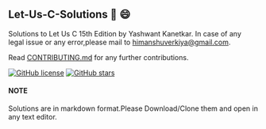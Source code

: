 ## Let-Us-C-Solutions :notebook: :smile:
Solutions to Let Us C 15th Edition by Yashwant Kanetkar.
In case of any legal issue or any error,please mail to himanshuverkiya@gmail.com.

Read [CONTRIBUTING.md](https://github.com/Verkiya/Let-Us-C-Solutions/blob/master/CONTRIBUTING.md) for any further contributions.

[![GitHub license](https://img.shields.io/github/license/Verkiya/Let-Us-C-Solutions.svg?style=for-the-badge)](https://github.com/Verkiya/Let-Us-C-Solutions/blob/master/LICENSE)
[![GitHub stars](https://img.shields.io/github/stars/Verkiya/Let-Us-C-Solutions.svg?style=for-the-badge)](https://github.com/Verkiya/Let-Us-C-Solutions/stargazers)

#### NOTE
Solutions are in markdown format.Please Download/Clone them and open in any text editor.






